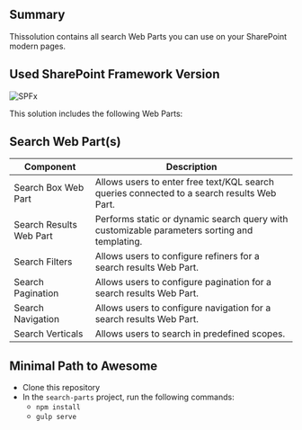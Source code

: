 ## Summary

Thissolution contains all search Web Parts you can use on your SharePoint modern pages.

## Used SharePoint Framework Version ##

![SPFx](https://img.shields.io/badge/drop-1.10.0-green.svg)

This solution includes the following Web Parts:

## Search Web Part(s) ##

Component | Description |
----- | ----- |
Search Box Web Part | Allows users to enter free text/KQL search queries connected to a search results Web Part.
Search Results Web Part | Performs static or dynamic search query with customizable parameters sorting and templating.
Search Filters | Allows users to configure refiners for a search results Web Part.
Search Pagination | Allows users to configure pagination for a search results Web Part.
Search Navigation | Allows users to configure navigation for a search results Web Part.
Search Verticals | Allows users to search in predefined scopes.

## Minimal Path to Awesome ##

- Clone this repository
- In the `search-parts` project, run the following commands:
  - `npm install`
  - `gulp serve`
